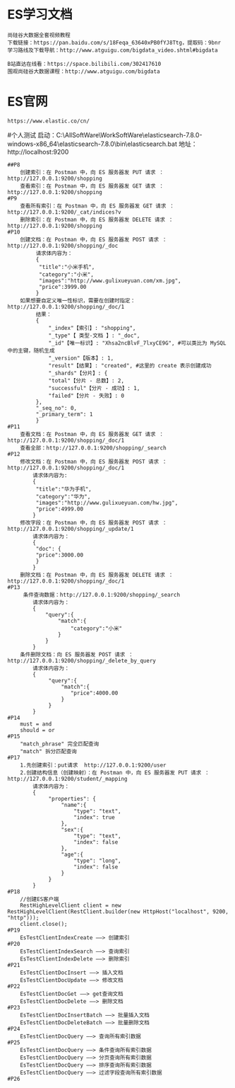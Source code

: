 # ES学习文档
    尚硅谷大数据全套视频教程
    下载链接：https://pan.baidu.com/s/18Feqa_63640xPB0fYJ8Ttg，提取码：9bnr
    学习路线及下载导航：http://www.atguigu.com/bigdata_video.shtml#bigdata
    
    B站直达在线看：https://space.bilibili.com/302417610
    围观尚硅谷大数据课程：http://www.atguigu.com/bigdata
# ES官网
    https://www.elastic.co/cn/


#个人测试
    启动：C:\AllSoftWare\WorkSoftWare\elasticsearch-7.8.0-windows-x86_64\elasticsearch-7.8.0\bin\elasticsearch.bat
    地址：http://localhost:9200
    
    ##P8
        创建索引：在 Postman 中，向 ES 服务器发 PUT 请求 ：http://127.0.0.1:9200/shopping
        查看索引：在 Postman 中，向 ES 服务器发 GET 请求 ：http://127.0.0.1:9200/shopping
    #P9
        查看所有索引：在 Postman 中，向 ES 服务器发 GET 请求 ：http://127.0.0.1:9200/_cat/indices?v
        删除索引：在 Postman 中，向 ES 服务器发 DELETE 请求 ：http://127.0.0.1:9200/shopping
    #P10
        创建文档：在 Postman 中，向 ES 服务器发 POST 请求 ：http://127.0.0.1:9200/shopping/_doc
             请求体内容为：
             {
              "title":"小米手机",
              "category":"小米",
              "images":"http://www.gulixueyuan.com/xm.jpg",
              "price":3999.00
             }
        如果想要自定义唯一性标识，需要在创建时指定：http://127.0.0.1:9200/shopping/_doc/1
             结果：
             {
                 "_index"【索引】: "shopping",
                 "_type"【 类型-文档 】: "_doc",
                 "_id"【唯一标识】: "Xhsa2ncBlvF_7lxyCE9G", #可以类比为 MySQL 中的主键，随机生成
                 "_version"【版本】: 1,
                 "result"【结果】: "created", #这里的 create 表示创建成功
                 "_shards"【分片】: {
                 "total"【分片 - 总数】: 2,
                 "successful"【分片 - 成功】: 1,
                 "failed"【分片 - 失败】: 0
             },
             "_seq_no": 0,
             "_primary_term": 1
             }
    #P11
        查看文档：在 Postman 中，向 ES 服务器发 GET 请求 ：http://127.0.0.1:9200/shopping/_doc/1
        查看全部：http://127.0.0.1:9200/shopping/_search
    #P12
        修改文档：在 Postman 中，向 ES 服务器发 POST 请求 ：http://127.0.0.1:9200/shopping/_doc/1
            请求体内容为:
            {
             "title":"华为手机",
             "category":"华为",
             "images":"http://www.gulixueyuan.com/hw.jpg",
             "price":4999.00
            }
        修改字段：在 Postman 中，向 ES 服务器发 POST 请求 ：http://127.0.0.1:9200/shopping/_update/1
            请求体内容为：
            { 
             "doc": {
             "price":3000.00
             } 
            }
        删除文档：在 Postman 中，向 ES 服务器发 DELETE 请求 ：http://127.0.0.1:9200/shopping/_doc/1
    #P13
         条件查询数据：http://127.0.0.1:9200/shopping/_search
            请求体内容为：
            {
                "query":{
                    "match":{
                        "category":"小米"
                    }
                }
            }
        条件删除文档：向 ES 服务器发 POST 请求 ：http://127.0.0.1:9200/shopping/_delete_by_query
            请求体内容为：
            {
                 "query":{
                     "match":{
                        "price":4000.00
                     }
                 }
            }
    #P14
        must = and 
        should = or
    #P15
        "match_phrase" 完全匹配查询
        "match" 拆分匹配查询
    #P17
        1.先创建索引：put请求  http://127.0.0.1:9200/user
        2.创建结构信息（创建映射）：在 Postman 中，向 ES 服务器发 PUT 请求 ：http://127.0.0.1:9200/student/_mapping
            请求体内容为：
            {
                 "properties": {
                     "name":{
                         "type": "text",
                         "index": true
                     },
                     "sex":{
                         "type": "text",
                         "index": false
                     },
                     "age":{
                         "type": "long",
                         "index": false
                     }
                 }
            }
    #P18
        //创建ES客户端
        RestHighLevelClient client = new RestHighLevelClient(RestClient.builder(new HttpHost("localhost", 9200, "http")));
        client.close();
    #P19
        EsTestClientIndexCreate ——> 创建索引
    #P20
        EsTestClientIndexSearch ——> 查询索引
        EsTestClientIndexDelete ——> 删除索引
    #P21
        EsTestClientDocInsert ——> 插入文档
        EsTestClientDocUpdate ——> 修改文档
    #P22
        EsTestClientDocGet ——> get查询文档
        EsTestClientDocDelete ——> 删除文档
    #P23
        EsTestClientDocInsertBatch ——> 批量插入文档
        EsTestClientDocDeleteBatch ——> 批量删除文档
    #P24
        EsTestClientDocQuery ——> 查询所有索引数据
    #P25
        EsTestClientDocQuery ——> 条件查询所有索引数据
        EsTestClientDocQuery ——> 分页查询所有索引数据
        EsTestClientDocQuery ——> 排序查询所有索引数据
        EsTestClientDocQuery ——> 过滤字段查询所有索引数据
    #P26
        
        
        

